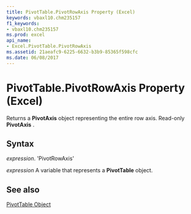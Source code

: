 ```yaml
---
title: PivotTable.PivotRowAxis Property (Excel)
keywords: vbaxl10.chm235157
f1_keywords:
- vbaxl10.chm235157
ms.prod: excel
api_name:
- Excel.PivotTable.PivotRowAxis
ms.assetid: 21aeafc9-6225-6632-b3b9-85365f598cfc
ms.date: 06/08/2017
---
```



# PivotTable.PivotRowAxis Property (Excel)

Returns a  **PivotAxis** object representing the entire row axis. Read-only **PivotAxis** .


## Syntax

 _expression_. 'PivotRowAxis'

 _expression_ A variable that represents a **PivotTable** object.


## See also


[PivotTable Object](Excel.PivotTable.md)

